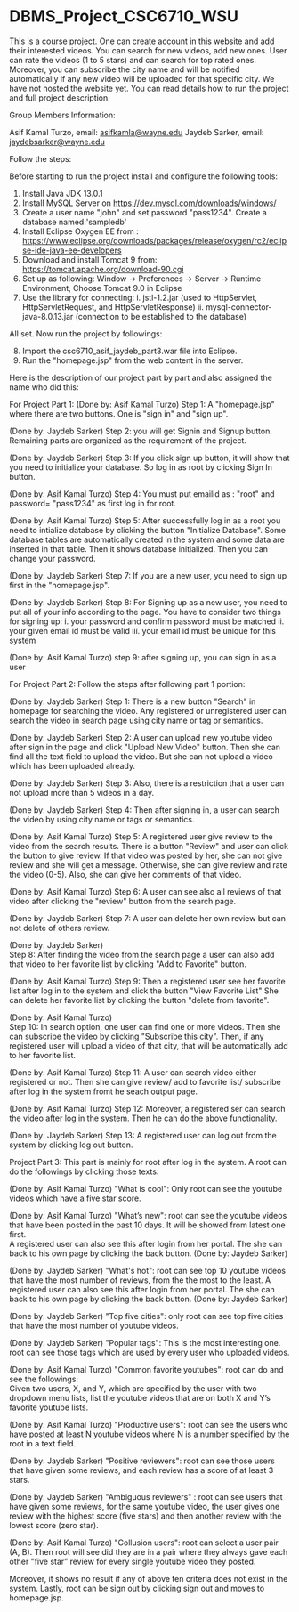 # DBMS_Project_CSC6710_WSU

This is a course project. One can create account in this website and add their interested videos. 
You can search for new videos, add new ones. User can rate the videos (1 to 5 stars) and can search for top 
rated ones. Moreover, you can subscribe the city name and will be notified automatically if any new video will be uploaded for that specific city.
We have not hosted the website yet. You can read details how to run the project and full project description. 


Group Members Information:

Asif Kamal Turzo, email: asifkamla@wayne.edu
Jaydeb Sarker, email: jaydebsarker@wayne.edu

Follow the steps:

Before starting to run the project install and configure the following tools:
1. Install  Java JDK 13.0.1
2. Install MySQL Server on https://dev.mysql.com/downloads/windows/
3. Create a user name "john" and set password "pass1234". Create a database named:'sampledb'
4. Install Eclipse Oxygen EE from : https://www.eclipse.org/downloads/packages/release/oxygen/rc2/eclipse-ide-java-ee-developers
5. Download and install Tomcat 9 from: https://tomcat.apache.org/download-90.cgi
6. Set up as following: Window -> Preferences -> Server -> Runtime Environment, Choose Tomcat 9.0 in Eclipse
7. Use the library for connecting: 
  i. jstl-1.2.jar (used to HttpServlet, HttpServletRequest, and HttpServletResponse)
  ii. mysql-connector-java-8.0.13.jar  (connection to be established to the database)

All set. Now run the project by followings:

8. Import the csc6710_asif_jaydeb_part3.war file into Eclipse. 
9. Run the "homepage.jsp" from the web content in the server.


Here is the description of our project part by part and also assigned the name who did this: 


For Project Part 1:
(Done by: Asif Kamal Turzo)
Step 1: A "homepage.jsp" where there are two buttons. One is "sign in" and "sign up".

(Done by: Jaydeb Sarker)
Step 2: you will get Signin and Signup button. Remaining parts are organized as the requirement of the project.

(Done by: Jaydeb Sarker)
Step 3: If you click sign up button, it will show that you need to initialize your database. So log in as root by clicking Sign In button.

(Done by: Asif Kamal Turzo)
Step 4: You must put emailid as : "root" and password= "pass1234" as first log in for root. 

(Done by: Asif Kamal Turzo)
Step 5: After successfully log in as a root you need to intialize database by clicking the button "Initialize Database". 
        Some database tables are automatically created in the system and some data are inserted in that table.
        Then it shows database initialized. Then you can change your password.

(Done by: Jaydeb Sarker)
Step 7: If you are a new user, you need to sign up first in the "homepage.jsp".

(Done by: Jaydeb Sarker)
Step 8: For Signing up as a new user, you need to put all of your info according to the page. You have to consider two things for signing up:
           i.  your password and confirm password must be matched
          ii. your given email id must be valid
         iii. your email id must be unique for this system

(Done by: Asif Kamal Turzo)
step 9: after signing up, you can sign in as a user



For Project Part 2:
Follow the steps after following part 1 portion:

(Done by: Jaydeb Sarker)
Step 1: There is a new button "Search" in homepage for searching the video. Any registered or unregistered user can search the video in search page using city name or tag or semantics.

(Done by: Jaydeb Sarker)
Step 2: A user can upload new youtube video after sign in the page and click "Upload New Video" button. Then she 
        can find all the text field to upload the video. But she can not upload a video which has been uploaded already. 

(Done by: Jaydeb Sarker)
Step 3: Also, there is a restriction that a user can not upload more than 5 videos in a day.

(Done by: Jaydeb Sarker)
Step 4: Then after signing in,  a user can search the video by using city name or tags or semantics. 

(Done by: Asif Kamal Turzo)
Step 5: A registered user give review to the video from the search results. There is a button "Review" and user can click the button to give review.
        If that video was posted by her, she can not give review and she will get a message. Otherwise, she can give review and rate the video (0-5). 
        Also, she can give her comments of that video.

(Done by: Asif Kamal Turzo)
Step 6: A user can see also all reviews of that video after clicking the "review" button from the search page. 

(Done by: Jaydeb Sarker)
Step 7: A user can delete her own review but can not delete of others review. 

(Done by: Jaydeb Sarker)        
Step 8: After finding the video from the search page a user can also add that video to her favorite list by clicking "Add to Favorite" button. 

(Done by: Asif Kamal Turzo)
Step 9: Then a registered user see her favorite list after log in to the system and click the button "View Favorite List"
        She can delete her favorite list by clicking the button "delete from favorite". 

(Done by: Asif Kamal Turzo)        
Step 10: In search option, one user can find one or more videos. Then she can subscribe the video by clicking "Subscribe this city". 
        Then, if any registered user will upload a video of that city, that will be automatically add to her favorite list. 

(Done by: Asif Kamal Turzo)
Step 11: A user can search video either registered or not. Then she can give review/ add to favorite list/ subscribe after log in the system fromt he seach output page.


(Done by: Asif Kamal Turzo)
Step 12: Moreover, a registered ser can search the video after log in the system. Then he can do the above functionality.


(Done by: Jaydeb Sarker)
Step 13: A registered user can log out from the system by clicking log out button. 



Project Part 3:
This part is mainly for root after log in the system.
A root can do the followings by clicking those texts:

(Done by: Asif Kamal Turzo)
"What is cool": Only root can see the youtube videos which have a five star score.  

(Done by: Asif Kamal Turzo)
"What’s new": root can see the youtube videos that have been posted in the past 10 days. It will be showed from latest one first.  
              A registered user can also see this after login from her portal. The she can back to his own page by clicking the back button. (Done by: Jaydeb Sarker)

(Done by: Jaydeb Sarker)
"What's hot": root can see top 10 youtube videos that have the most number of reviews, from the the most to the least.
              A registered user can also see this after login from her portal. The she can back to his own page by clicking the back button. (Done by: Jaydeb Sarker)

(Done by: Jaydeb Sarker)
"Top five cities": only root can see top five cities that have the most number of youtube videos. 

(Done by: Jaydeb Sarker)
"Popular tags": This is the most interesting one. root can see those tags which are used by every user who uploaded videos. 


(Done by: Asif Kamal Turzo)
"Common favorite youtubes": root can do and see the followings:                  
                            Given two users, X, and Y, which are specified by the user with two dropdown menu lists, 
                            list the youtube videos that are on both X and Y’s favorite youtube lists. 

(Done by: Asif Kamal Turzo)
"Productive users": root can see the users who have posted at least N youtube videos where N is a number specified by the root in a text field.
 
(Done by: Jaydeb Sarker)
"Positive reviewers": root can see those users that have given some reviews, and each review has a score of at least 3 stars.

(Done by: Jaydeb Sarker)
"Ambiguous reviewers" : root can see users that have given some reviews, for the same youtube video, the user gives one review with the highest score (five stars) and then another review with the lowest score (zero star).

(Done by: Asif Kamal Turzo)
"Collusion users": root can select a user pair (A, B). Then root will see did they are in a pair where they always gave each other "five star” review for every single youtube video they posted.

Moreover, it shows no result if any of above ten criteria does not exist in the system.
Lastly, root can be sign out by clicking sign out and moves to homepage.jsp.
